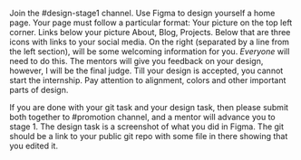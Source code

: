 Join the #design-stage1 channel. 
Use Figma to design yourself a home page. Your page must follow a particular format: Your picture on the top left corner. Links below your picture About, Blog, Projects. Below that are three icons with links to your social media. On the right (separated by a line from the left section), will be some welcoming information for you. *Everyone* will need to do this. The mentors will give you feedback on your design, however, I will be the final judge. Till your design is accepted, you cannot start the internship. Pay attention to alignment, colors and other important parts of design.


If you are done with your git task and your design task, then please submit both together to #promotion channel, and a mentor will advance you to stage 1. The design task is a screenshot of what you did in Figma. The git should be a link to your public git repo with some file in there showing that you edited it.
